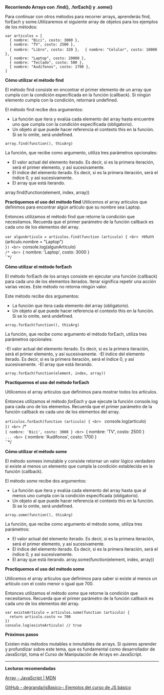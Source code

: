 **Recorriendo Arrays con .find(), .forEach() y .some()**


Para continuar con otros métodos para recorrer arrays, aprenderás find, forEach y some.Utilizaremos el siguiente array de objetos para los ejemplos de los métodos:

``var articulos = [`` <br>
``  { nombre: "Bici", costo: 3000 },`` <br>
``  { nombre: "TV", costo: 2500 },`` <br>
``  { nombre: "Libro", costo: 320 },``
``  { nombre: "Celular", costo: 10000 },`` <br>
``  { nombre: "Laptop", costo: 20000 },`` <br>
``  { nombre: "Teclado", costo: 500 },`` <br>
``  { nombre: "Audifonos", costo: 1700 },`` <br>
``]`` <br>

**Cómo utilizar el método find**

El método find consiste en encontrar el primer elemento de un array que cumpla con la condición especificada en la función (callback). Si ningún elemento cumpla con la condición, retornará undefined.

El método find recibe dos argumentos:

- La función que itera y evalúa cada elemento del array hasta encuentre uno que cumpla con la condición especificada (obligatorio).
- Un objeto al que puede hacer referencia el contexto this en la función. Si se lo omite, será undefined.

``array.find(function(), thisArg)``

La función, que recibe como argumento, utiliza tres parámetros opcionales:

- El valor actual del elemento iterado. Es decir, si es la primera iteración, será el primer elemento, y así sucesivamente.
- El índice del elemento iterado. Es decir, si es la primera iteración, será el índice 0, y así sucesivamente.
- El array que está iterando.

array.find(function(element, index, array))

**Practiquemos el uso del método find**
Utilicemos el array articulos que definimos para encontrar algún artículo que su nombre sea Laptop.

Entonces utilizamos el método find que retorne la condición que necesitamos. Recuerda que el primer parámetro de la función callback es cada uno de los elementos del array.

``var algunArticulo = articulos.find(function (articulo) { <br>
``  return (articulo.nombre = "Laptop") <br>
``}) <br>
``console.log(algunArticulo) <br>
``/* <br>
``{ nombre: 'Laptop', costo: 3000 } <br>
``*/ <br>

**Cómo utilizar el método forEach**

El método forEach de los arrays consiste en ejecutar una función (callback) para cada uno de los elementos iterados. Iterar significa repetir una acción varias veces. Este método no retorna ningún valor.

Este método recibe dos argumentos:

- La función que itera cada elemento del array (obligatorio).
- Un objeto al que puede hacer referencia el contexto this en la función. Si se lo omite, será undefined.

``array.forEach(function(), thisArg)``

La función, que recibe como argumento el método forEach, utiliza tres parámetros opcionales:

-El valor actual del elemento iterado. Es decir, si es la primera iteración, será el primer elemento, y así sucesivamente.
-El índice del elemento iterado. Es decir, si es la primera iteración, será el índice 0, y así sucesivamente.
-El array que está iterando.

``array.forEach(function(element, index, array))``

**Practiquemos el uso del método forEach**

Utilicemos el array articulos que definimos para mostrar todos los artículos.

Entonces utilizamos el método *forEach* y que ejecute la función console.log para cada uno de los elementos. Recuerda que el primer parámetro de la función callback es cada uno de los elementos del array.

``articulos.forEach(function (articulo) { <br>
``  console.log(articulo) <br>
``}) <br>
``/* <br>
``{ nombre: 'Bici', costo: 3000 } <br>
``{ nombre: 'TV', costo: 2500 } <br>
``... <br>
``{ nombre: 'Audifonos', costo: 1700 } <br>
``*/ <br>

**Cómo utilizar el método some**

El método somees inmutable y consiste retornar un valor lógico verdadero si existe al menos un elemento que cumpla la condición establecida en la función (callback).

El método *some* recibe dos argumentos:

- La función que itera y evalúa cada elemento del array hasta que al menos uno cumpla con la condición especificada (obligatorio).
- Un objeto al que puede hacer referencia el contexto this en la función. Si se lo omite, será undefined.

``array.some(function(), thisArg)``

La función, que recibe como argumento el método some, utiliza tres parámetros:

- El valor actual del elemento iterado. Es decir, si es la primera iteración, será el primer elemento, y así sucesivamente.
- El índice del elemento iterado. Es decir, si es la primera iteración, será el índice 0, y así sucesivamente.
- El array que está iterando.
array.some(function(element, index, array))

**Practiquemos el uso del método some**

Utilicemos el array articulos que definimos para saber si existe al menos un artículo con el costo menor o igual que 700.

Entonces utilizamos el método *some* que retorne la condición que necesitamos. Recuerda que el primer parámetro de la función callback es cada uno de los elementos del array.

``var existeArticulo = articulos.some(function (articulo) {`` <br>
``  return articulo.costo <= 700`` <br>
``})`` <br>
``console.log(existeArticulo) // true`` <br>

**Próximos pasos**

Existen más métodos mutables e inmutables de arrays. Si quieres aprender y profundizar sobre este tema, que es fundamental como desarrollador de JavaScript, toma el Curso de Manipulación de Arrays en JavaScript.

----------------------------------------------------------------
**Lecturas recomendadas**

[Array - JavaScript | MDN](https://developer.mozilla.org/en-US/docs/Web/JavaScript/Reference/Global_Objects/Array)

[GitHub - degranda/jsBasico-: Ejemplos del curso de JS básico](https://github.com/degranda/jsBasico)
